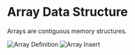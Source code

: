 # Array Data Structure

Arrays are contiguous memory structures.

![Array Definition](array_definition.png)
![Array Insert](array_insert_element.png)

